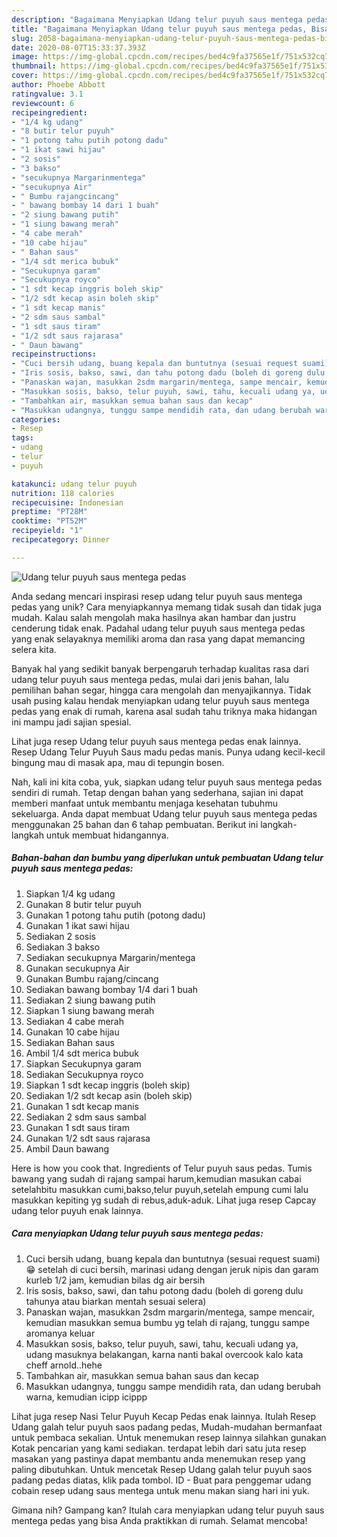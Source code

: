 ```yaml
---
description: "Bagaimana Menyiapkan Udang telur puyuh saus mentega pedas, Bisa Manjain Lidah"
title: "Bagaimana Menyiapkan Udang telur puyuh saus mentega pedas, Bisa Manjain Lidah"
slug: 2058-bagaimana-menyiapkan-udang-telur-puyuh-saus-mentega-pedas-bisa-manjain-lidah
date: 2020-08-07T15:33:37.393Z
image: https://img-global.cpcdn.com/recipes/bed4c9fa37565e1f/751x532cq70/udang-telur-puyuh-saus-mentega-pedas-foto-resep-utama.jpg
thumbnail: https://img-global.cpcdn.com/recipes/bed4c9fa37565e1f/751x532cq70/udang-telur-puyuh-saus-mentega-pedas-foto-resep-utama.jpg
cover: https://img-global.cpcdn.com/recipes/bed4c9fa37565e1f/751x532cq70/udang-telur-puyuh-saus-mentega-pedas-foto-resep-utama.jpg
author: Phoebe Abbott
ratingvalue: 3.1
reviewcount: 6
recipeingredient:
- "1/4 kg udang"
- "8 butir telur puyuh"
- "1 potong tahu putih potong dadu"
- "1 ikat sawi hijau"
- "2 sosis"
- "3 bakso"
- "secukupnya Margarinmentega"
- "secukupnya Air"
- " Bumbu rajangcincang"
- " bawang bombay 14 dari 1 buah"
- "2 siung bawang putih"
- "1 siung bawang merah"
- "4 cabe merah"
- "10 cabe hijau"
- " Bahan saus"
- "1/4 sdt merica bubuk"
- "Secukupnya garam"
- "Secukupnya royco"
- "1 sdt kecap inggris boleh skip"
- "1/2 sdt kecap asin boleh skip"
- "1 sdt kecap manis"
- "2 sdm saus sambal"
- "1 sdt saus tiram"
- "1/2 sdt saus rajarasa"
- " Daun bawang"
recipeinstructions:
- "Cuci bersih udang, buang kepala dan buntutnya (sesuai request suami) 😁 setelah di cuci bersih, marinasi udang dengan jeruk nipis dan garam kurleb 1/2 jam, kemudian bilas dg air bersih"
- "Iris sosis, bakso, sawi, dan tahu potong dadu (boleh di goreng dulu tahunya atau biarkan mentah sesuai selera)"
- "Panaskan wajan, masukkan 2sdm margarin/mentega, sampe mencair, kemudian masukkan semua bumbu yg telah di rajang, tunggu sampe aromanya keluar"
- "Masukkan sosis, bakso, telur puyuh, sawi, tahu, kecuali udang ya, udang masuknya belakangan, karna nanti bakal overcook kalo kata cheff arnold..hehe"
- "Tambahkan air, masukkan semua bahan saus dan kecap"
- "Masukkan udangnya, tunggu sampe mendidih rata, dan udang berubah warna, kemudian icipp icippp"
categories:
- Resep
tags:
- udang
- telur
- puyuh

katakunci: udang telur puyuh 
nutrition: 118 calories
recipecuisine: Indonesian
preptime: "PT28M"
cooktime: "PT52M"
recipeyield: "1"
recipecategory: Dinner

---
```



![Udang telur puyuh saus mentega pedas](https://img-global.cpcdn.com/recipes/bed4c9fa37565e1f/751x532cq70/udang-telur-puyuh-saus-mentega-pedas-foto-resep-utama.jpg)

Anda sedang mencari inspirasi resep udang telur puyuh saus mentega pedas yang unik? Cara menyiapkannya memang tidak susah dan tidak juga mudah. Kalau salah mengolah maka hasilnya akan hambar dan justru cenderung tidak enak. Padahal udang telur puyuh saus mentega pedas yang enak selayaknya memiliki aroma dan rasa yang dapat memancing selera kita.

Banyak hal yang sedikit banyak berpengaruh terhadap kualitas rasa dari udang telur puyuh saus mentega pedas, mulai dari jenis bahan, lalu pemilihan bahan segar, hingga cara mengolah dan menyajikannya. Tidak usah pusing kalau hendak menyiapkan udang telur puyuh saus mentega pedas yang enak di rumah, karena asal sudah tahu triknya maka hidangan ini mampu jadi sajian spesial.

Lihat juga resep Udang telur puyuh saus mentega pedas enak lainnya. Resep Udang Telur Puyuh Saus madu pedas manis. Punya udang kecil-kecil bingung mau di masak apa, mau di tepungin bosen.


Nah, kali ini kita coba, yuk, siapkan udang telur puyuh saus mentega pedas sendiri di rumah. Tetap dengan bahan yang sederhana, sajian ini dapat memberi manfaat untuk membantu menjaga kesehatan tubuhmu sekeluarga. Anda dapat membuat Udang telur puyuh saus mentega pedas menggunakan 25 bahan dan 6 tahap pembuatan. Berikut ini langkah-langkah untuk membuat hidangannya.

<!--inarticleads1-->

##### Bahan-bahan dan bumbu yang diperlukan untuk pembuatan Udang telur puyuh saus mentega pedas:

1. Siapkan 1/4 kg udang
1. Gunakan 8 butir telur puyuh
1. Gunakan 1 potong tahu putih (potong dadu)
1. Gunakan 1 ikat sawi hijau
1. Sediakan 2 sosis
1. Sediakan 3 bakso
1. Sediakan secukupnya Margarin/mentega
1. Gunakan secukupnya Air
1. Gunakan  Bumbu rajang/cincang
1. Sediakan  bawang bombay 1/4 dari 1 buah
1. Sediakan 2 siung bawang putih
1. Siapkan 1 siung bawang merah
1. Sediakan 4 cabe merah
1. Gunakan 10 cabe hijau
1. Sediakan  Bahan saus
1. Ambil 1/4 sdt merica bubuk
1. Siapkan Secukupnya garam
1. Sediakan Secukupnya royco
1. Siapkan 1 sdt kecap inggris (boleh skip)
1. Sediakan 1/2 sdt kecap asin (boleh skip)
1. Gunakan 1 sdt kecap manis
1. Sediakan 2 sdm saus sambal
1. Gunakan 1 sdt saus tiram
1. Gunakan 1/2 sdt saus rajarasa
1. Ambil  Daun bawang


Here is how you cook that. Ingredients of Telur puyuh saus pedas. Tumis bawang yang sudah di rajang sampai harum,kemudian masukan cabai setelahbitu masukkan cumi,bakso,telur puyuh,setelah empung cumi lalu masukkan kepiting yg sudah di rebus,aduk-aduk. Lihat juga resep Capcay udang telor puyuh enak lainnya. 

<!--inarticleads2-->

##### Cara menyiapkan Udang telur puyuh saus mentega pedas:

1. Cuci bersih udang, buang kepala dan buntutnya (sesuai request suami) 😁 setelah di cuci bersih, marinasi udang dengan jeruk nipis dan garam kurleb 1/2 jam, kemudian bilas dg air bersih
1. Iris sosis, bakso, sawi, dan tahu potong dadu (boleh di goreng dulu tahunya atau biarkan mentah sesuai selera)
1. Panaskan wajan, masukkan 2sdm margarin/mentega, sampe mencair, kemudian masukkan semua bumbu yg telah di rajang, tunggu sampe aromanya keluar
1. Masukkan sosis, bakso, telur puyuh, sawi, tahu, kecuali udang ya, udang masuknya belakangan, karna nanti bakal overcook kalo kata cheff arnold..hehe
1. Tambahkan air, masukkan semua bahan saus dan kecap
1. Masukkan udangnya, tunggu sampe mendidih rata, dan udang berubah warna, kemudian icipp icippp


Lihat juga resep Nasi Telur Puyuh Kecap Pedas enak lainnya. Itulah Resep Udang galah telur puyuh saos padang pedas, Mudah-mudahan bermanfaat untuk pembaca sekalian. Untuk menemukan resep lainnya silahkan gunakan Kotak pencarian yang kami sediakan. terdapat lebih dari satu juta resep masakan yang pastinya dapat membantu anda menemukan resep yang paling dibutuhkan. Untuk mencetak Resep Udang galah telur puyuh saos padang pedas diatas, klik pada tombol. ID - Buat para penggemar udang cobain resep udang saus mentega untuk menu makan siang hari ini yuk. 

Gimana nih? Gampang kan? Itulah cara menyiapkan udang telur puyuh saus mentega pedas yang bisa Anda praktikkan di rumah. Selamat mencoba!
